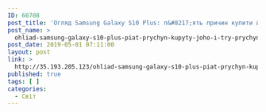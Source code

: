 ```yaml
---
ID: 60708
post_title: 'Огляд Samsung Galaxy S10 Plus: п&#8217;ять причин купити його і три причини не купувати'
post_name: >
  ohliad-samsung-galaxy-s10-plus-piat-prychyn-kupyty-joho-i-try-prychyny-ne-kupuvaty-2
post_date: 2019-05-01 07:11:00
layout: post
link: >
  http://35.193.205.123/ohliad-samsung-galaxy-s10-plus-piat-prychyn-kupyty-joho-i-try-prychyny-ne-kupuvaty-2/
published: true
tags: [ ]
categories:
  - Світ
---
```

